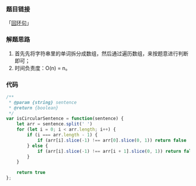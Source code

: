 ### 题目链接

「[回环句](https://leetcode.cn/problems/circular-sentence/description/)」

### 解题思路

1. 首先先将字符串里的单词拆分成数组，然后通过遍历数组，来按题意进行判断即可；
2. 时间负责度：O(n) = n。

### 代码

```js
/**
 * @param {string} sentence
 * @return {boolean}
 */
var isCircularSentence = function(sentence) {
    let arr = sentence.split(' ')
    for (let i = 0; i < arr.length; i++) {
        if (i === arr.length - 1) {
            if (arr[i].slice(-1) !== arr[0].slice(0, 1)) return false
        } else {
            if (arr[i].slice(-1) !== arr[i + 1].slice(0, 1)) return false
        }
    }

    return true
};
```

